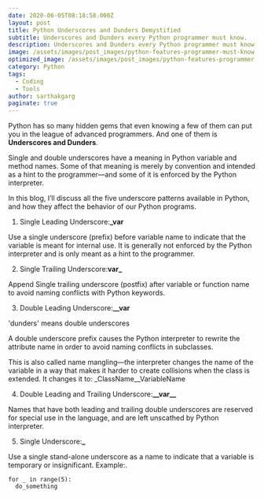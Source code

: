 ```yaml
---
date: 2020-06-05T08:18:58.000Z
layout: post
title: Python Underscores and Dunders Demystified
subtitle: Underscores and Dunders every Python programmer must know.
description: Underscores and Dunders every Python programmer must know.
image: /assets/images/post_images/python-features-programmer-must-know.webp
optimized_image: /assets/images/post_images/python-features-programmer-must-know.webp
category: Python
tags:
  - Coding
  - Tools
author: sarthakgarg
paginate: true
---
```

Python has so many hidden gems that even knowing a few of them can put you in the league of advanced programmers. And one of them is **Underscores and Dunders**.

Single and double underscores have a meaning in Python variable and method names. Some of that meaning is merely by convention and intended as a hint to the programmer—and some of it is enforced by the Python interpreter.

In this blog, I’ll discuss all the five underscore patterns available in Python, and how they affect the behavior of our Python programs.

1. Single Leading Underscore:**_var**

Use a single underscore (prefix) before variable name to indicate that the variable is meant for internal use. It is generally not enforced by the Python interpreter and is only meant as a hint to the programmer.

2. Single Trailing Underscore:**var_**

Append Single trailing underscore (postfix) after variable or function name to avoid naming conflicts with Python keywords.

3. Double Leading Underscore:**__var**

'dunders' means double underscores

A double underscore prefix causes the Python interpreter to rewrite the attribute name in order to avoid naming conflicts in subclasses.

This is also called name mangling—the interpreter changes the name of the variable in a way that makes it harder to create collisions when the class is extended. It changes it to: _ClassName__VariableName

4. Double Leading and Trailing Underscore:**\_\_var\_\_**

Names that have both leading and trailing double underscores are reserved for special use in the language, and are left unscathed by Python interpreter.

5. Single Underscore:**_**

Use a single stand-alone underscore as a name to indicate that a variable is temporary or insignificant. Example:.

```
for _ in range(5):
  do_something
```